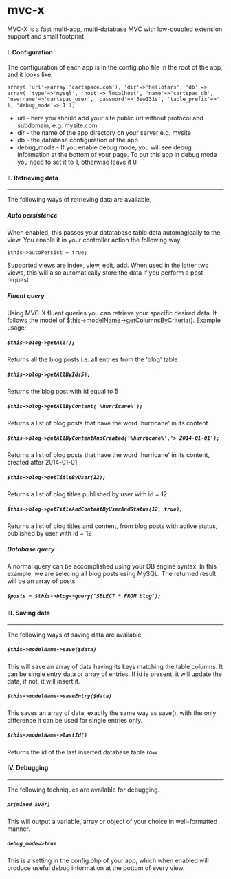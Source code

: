# mvc-x

MVC-X is a fast multi-app, multi-database MVC with low-coupled extension support and small footprint.

#### I. Configuration

The configuration of each app is in the config.php file in the root of the app, and it looks like,

`array(
'url'=>array('cartspace.com'),
'dir'=>'hellotars',
'db' => array(
	'type'=>'mysql',
	'host'=>'localhost',
	'name'=>'cartspac_db',
	'username'=>'cartspac_user',
	'password'=>'3ew131s',
	'table_prefix'=>''
	),
'debug_mode'=> 1
);`

 * 	 url - here you should add your site public url without protocol and subdomain, e.g. mysite.com 
 *   dir - the name of the app directory on your server e.g. mysite
 *   db - the database configuration of the app
 *   debug_mode - If you enable debug mode, you will see debug information at the bottom of your page. To put this app in debug mode you need to set it to 1, otherwise leave it 0.


#### II. Retrieving data
* * *
The following ways of retrieving data are available,

##### Auto persistence
When enabled, this passes your datatabase table data automagically to the view. You enable it in your controller action the following way. 

`$this->autoPersist = true;`

Supported views are index, view, edit, add. When used in the latter two views, this will also automatically store the data if you perform a post request.

##### Fluent query

Using MVC-X fluent queries you can retrieve your specific desired data. It follows the model of $this->modelName->getColumnsByCriteria(). Example usage:

##### `$this->blog->getAll();` 
Returns all the blog posts i.e. all entries from the 'blog' table

##### `$this->blog->getAllById(5);` 
Returns the blog post with id equal to 5

##### `$this->blog->getAllByContent('%hurricane%');` 
Returns a list of blog posts that have the word 'hurricane' in its content

##### `$this->blog->getAllByContentAndCreated('%hurricane%','> 2014-01-01');` 
Returns a list of blog posts that have the word 'hurricane' in its content, created after 2014-01-01

##### `$this->blog->getTitleByUser(12);`
Returns a list of blog titles published by user with id = 12

##### `$this->blog->getTitleAndContentByUserAndStatus(12, true);`
Returns a list of blog titles and content, from blog posts with active status, published by user with id = 12

##### Database query

A normal query can be accomplished using your DB engine syntax. In this example, we are selecing all blog posts using MySQL. The returned result will be an array of posts.

##### `$posts = $this->blog->query('SELECT * FROM blog');`

#### III. Saving data
* * *
The following ways of saving data are available,

##### `$this->modelName->save($data)`

This will save an array of data having its keys matching the table columns. It can be single entry data or array of entries. If id is present, it will update the data, if not, it will insert it. 

##### `$this->modelName->saveEntry($data)`

This saves an array of data, exactly the same way as save(), with the only difference it can be used for single entries only.

##### `$this->modelName->lastId()`

Returns the id of the last inserted database table row.


#### IV. Debugging
* * *
The following techniques are available for debugging.

##### `pr(mixed $var)`

This will output a variable, array or object of your choice in well-formatted manner.

##### `debug_mode=>true`

This is a setting in the config.php of your app, which when enabled will produce useful debug information at the bottom of every view.



